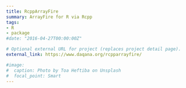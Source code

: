 ```yaml
---
title: RcppArrayFire
summary: ArrayFire for R via Rcpp
tags:
- R
- package
#date: "2016-04-27T00:00:00Z"

# Optional external URL for project (replaces project detail page).
external_link: https://www.daqana.org/rcpparrayfire/

#image:
#  caption: Photo by Toa Heftiba on Unsplash
#  focal_point: Smart
---
```

